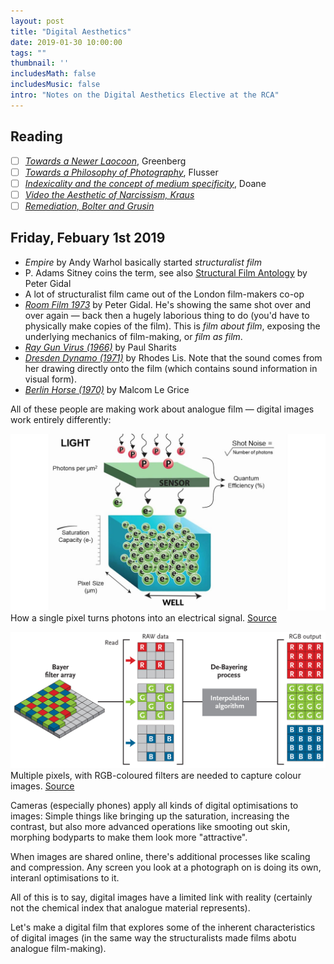 ```yaml
---
layout: post
title: "Digital Aesthetics"
date: 2019-01-30 10:00:00
tags: ""
thumbnail: ''
includesMath: false
includesMusic: false
intro: "Notes on the Digital Aesthetics Elective at the RCA"
---
```


## Reading

- [ ] *[Towards a Newer Laocoon](https://west.slcschools.org/academics/visual-arts/documents/Laocoon.pdf)*, Greenberg
- [ ] *[Towards a Philosophy of Photography](http://www.altx.com/remix.fall.2008/flusser.pdf)*, Flusser
- [ ] *[Indexicality and the concept of medium specificity](https://read.dukeupress.edu/differences/article-abstract/18/1/128/97676/The-Indexical-and-the-Concept-of-Medium?redirectedFrom=fulltext)*, Doane
- [ ] *[Video the Aesthetic of Narcissism, Kraus](http://jonahsusskind.com/essays/Krauss_VideoNarcissism.pdf)*
- [ ] *[Remediation, Bolter and Grusin](https://monoskop.org/images/a/ae/Bolter_Jay_David_Grusin_Richard_Remediation_Understanding_New_Media_low_quality.pdf)*

## Friday, Febuary 1st 2019

- *Empire* by Andy Warhol basically started *structuralist film*
- P. Adams Sitney coins the term, see also [Structural Film Antology](https://monoskop.org/images/6/65/Gidal_Peter_ed_Structural_Film_Anthology.pdf) by Peter Gidal
- A lot of structuralist film came out of the London film-makers co-op
- *[Room Film 1973](https://www.youtube.com/watch?v=axucqo_SNLo)* by Peter Gidal. He's showing the same shot over and over again — back then a hugely laborious thing to do (you'd have to physically make copies of the film). This is *film about film*, exposing the underlying mechanics of film-making, or *film as film*.
- *[Ray Gun Virus (1966)](https://vimeo.com/17173209)* by Paul Sharits
- *[Dresden Dynamo (1971)](https://www.youtube.com/watch?v=I7xoNWzm7PQ)* by Rhodes Lis. Note that the sound comes from her drawing directly onto the film (which contains sound information in visual form).
- *[Berlin Horse (1970)](https://www.youtube.com/watch?v=LDj8Tc6259o)* by Malcom Le Grice

All of these people are making work about analogue film — digital images work entirely differently:

![Quantum Efficiency in a CMSO sensor](/assets/da/sensor-1.jpg)
How a single pixel turns photons into an electrical signal. [Source](https://www.youtube.com/watch?v=_KMKYIw8ivc)

![Bayering](/assets/da/sensor-2.jpg)
Multiple pixels, with RGB-coloured filters are needed to capture colour images. [Source](https://www.skyandtelescope.com/astronomy-resources/astrophotography-tips/redeeming-color-planetary-cameras/)

Cameras (especially phones) apply all kinds of digital optimisations to images: Simple things like bringing up the saturation, increasing the contrast, but also more advanced operations like smooting out skin, morphing bodyparts to make them look more "attractive".

When images are shared online, there's additional processes like scaling and compression. Any screen you look at a photograph on is doing its own, interanl optimisations to it.

All of this is to say, digital images have a limited link with reality (certainly not the chemical index that analogue material represents).

Let's make a digital film that explores some of the inherent characteristics of digital images (in the same way the structuralists made films abotu analogue film-making).

